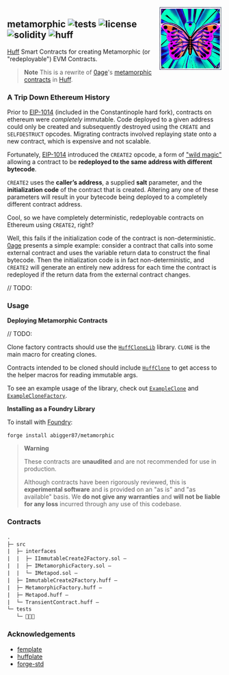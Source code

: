 <img align="right" width="150" height="150" top="100" src="./assets/metamorphic.jpg">

## metamorphic ![tests](https://img.shields.io/github/workflow/status/abigger87/metamorphic/ci/master?label=tests) ![license](https://img.shields.io/github/license/abigger87/metamorphic?label=License) ![solidity](https://img.shields.io/badge/solidity-^0.8.15-lightgrey) ![huff](https://img.shields.io/badge/huff-0.3.0-8b6c5c)

[Huff](https://github.com/huff-language) Smart Contracts for creating Metamorphic (or "redeployable") EVM Contracts.

> **Note**
> This is a rewrite of [0age](https://github.com/0age)'s [metamorphic contracts](https://github.com/0age/metamorphic) in [Huff](https://github.com/huff-language).


### A Trip Down Ethereum History

Prior to [EIP-1014](https://eips.ethereum.org/EIPS/eip-1014) (included in the Constantinople hard fork), contracts on ethereum were _completely_ immutable. Code deployed to a given address could only be created and subsequently destroyed using the `CREATE` and `SELFDESTRUCT` opcodes. Migrating contracts involved replaying state onto a new contract, which is expensive and not scalable.

Fortunately, [EIP-1014](https://eips.ethereum.org/EIPS/eip-1014) introduced the `CREATE2` opcode, a form of ["wild magic"](https://medium.com/@jason.carver/defend-against-wild-magic-in-the-next-ethereum-upgrade-b008247839d2) allowing a contract to be **redeployed to the same address with different bytecode**.

`CREATE2` uses the **caller’s address**, a supplied **salt** parameter, and the **initialization code** of the contract that is created. Altering any one of these parameters will result in your bytecode being deployed to a completely different contract address.

Cool, so we have completely deterministic, redeployable contracts on Ethereum using `CREATE2`, right?

Well, this fails if the initialization code of the contract is non-deterministic. [0age](https://github.com/0age) presents a simple example: consider a contract that calls into some external contract and uses the variable return data to construct the final bytecode. Then the initialization code is in fact non-deterministic, and `CREATE2` will generate an entirely new address for each time the contract is redeployed if the return data from the external contract changes.








// TODO:


### Usage

**Deploying Metamorphic Contracts**

// TODO:

Clone factory contracts should use the [`HuffCloneLib`](src/HuffCloneLib.huff) library. `CLONE` is the main macro for creating clones.

Contracts intended to be cloned should include [`HuffClone`](src/HuffClone.huff) to get access to the helper macros for reading immutable args.

To see an example usage of the library, check out [`ExampleClone`](src/ExampleClone.huff) and [`ExampleCloneFactory`](src/ExampleCloneFactory.huff).

**Installing as a Foundry Library**

To install with [Foundry](https://github.com/foundry-rs/foundry):

```
forge install abigger87/metamorphic
```

> **Warning**
>
> These contracts are **unaudited** and are not recommended for use in production.
>
> Although contracts have been rigorously reviewed, this is **experimental software** and is provided on an "as is" and "as available" basis.
> We **do not give any warranties** and **will not be liable for any loss** incurred through any use of this codebase.


### Contracts

```txt
.
├─ src
|  ├─ interfaces
|  |  ├─ IImmutableCreate2Factory.sol — 
|  |  ├─ IMetamorphicFactory.sol — 
|  |  └─ IMetapod.sol — 
|  ├─ ImmutableCreate2Factory.huff — 
|  ├─ MetamorphicFactory.huff — 
|  ├─ Metapod.huff — 
|  └─ TransientContract.huff — 
└─ tests
   └─ 🧪🧪🧪
```

### Acknowledgements

- [femplate](https://github.com/0age/metamorphic)
- [huffplate](https://github.com/abigger87/huffplate)
- [forge-std](https://github.com/brockelmore/forge-std)

